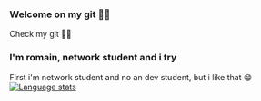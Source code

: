 ### Welcome on my git 👨‍💻
Check my git 👨‍💻
### I'm romain, network student and i try
First i'm network student and no an dev student, but i like that 😁
[![Language stats](https://github-readme-stats.vercel.app/api/top-langs/?username=audirp29)](https://github.com/audirp29/github-readme-stats)
